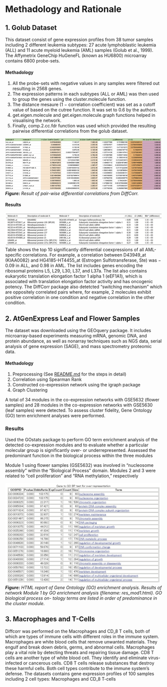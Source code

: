 # Methadology and Rationale
## 1. Golub Dataset
This dataset consist of gene expression profiles from 38 tumor samples including 2 different leukemia subtypes: 27 acute lymphoblastic leukemia (ALL) and 11 acute myeloid leukemia (AML) samples (Golub et al., 1999). 
The Affymetrix GeneChip HuGeneFL (known as HU6800) microarray contains 6800 probe-sets. 

#### Methadology
1. All the probe-sets with negative values in any samples were filtered out resulting in 2568 genes.
2. The expression patterns in each subtypes (ALL or AML) was then used to group the genes using the cluster.molecule function.
3. The distance mesaure (1 − correlation coefficient) was set as a cutoff value of based on the cutree function. It was set to 0.6 by the authors.
4. get.eigen.molecule and get.eigen.molecule.graph functions helped in visualising the network.
5. Finally, comp.2.cc.fdr function was used which provided the resulting pairwise differential correlations from the golub dataset. 

<img src="https://github.com/aparnaullas97/grn-benchmark/blob/main/src/diffcorr/ImageResouces/DiffCorr_Golub_Table.png" width="500" >
<figcaption><i><b>Figure: </b>Result of pair-wise differential correlations from DiffCorr.</i></figcaption>

#### Results
<img src="https://github.com/aparnaullas97/grn-benchmark/blob/main/src/diffcorr/ImageResouces/DiffCorr_Golub_Results.png" width="900" >
Table shows the top 10 significantly differential coexpressions of all AML-specific correlations. 
For example, a correlation between D43949_at (KIAA0082) and HG4185-HT4455_at (Estrogen Sulfotransferase, Ste) was − 0.09 in ALL, and 0.98 in AML. 
The list includes genes encoding the ribosomal proteins L5, L29, L30, L37, and L37a. 
The list also contains eukaryotic translation elongation factor 1 alpha 1 (eEF1A1), which is associated with translation elongation factor activity and has oncogenic potency. 
The DiffCorr package also detetcted “switching mechanism” which are oppositely correlated pairs where, for example, 2 molecules exhibit positive correlation in one condition and negative correlation in the other condition.

## 2. AtGenExpress Leaf and Flower Samples
The dataset was downloaded using the GEOquery package. It includes microarray-based experiments measuring mRNA, genomic DNA, and protein abundance, as well as nonarray techniques such as NGS data, serial analysis of gene expression (SAGE), and mass spectrometry proteomic data.

#### Methadology
1. Preprocessing (See [README.md](https://github.com/aparnaullas97/grn-benchmark/blob/main/src/diffcorr/README.md) for the steps in detail)
2. Correlation using Spearman Rank
3. Constructed co-expression network using the igraph package
4. Graph Clustering
   
A total of 34 modules in the co-expression networks with GSE5632 (flower samples) and 28 modules in the co-expression networks with GSE5630 (leaf samples) were detected. To assess cluster fidelity, Gene Ontology (GO) term enrichment analyses were performed.

### Results
Used the GOstats package to perform GO term enrichment analysis of the detected co-expression modules and to evaluate whether a particular molecular group is significantly over- or underrepresented. Assessed the predominant function in the biological process within the three modules

Module 1 using flower samples (GSE5632) was involved in “nucleosome assembly” within the “Biological Process” domain. Modules 2 and 3 were related to “cell proliferation” and “RNA methylation,” respectively

<img src="https://github.com/aparnaullas97/grn-benchmark/blob/main/src/diffcorr/ImageResouces/GO.png" width="500" >
<figcaption><i><b>Figure: </b>HTML report of Gene Ontology (GO) enrichment analysis. Results of network Module 1 by GO enrichment analysis (filename: res_mod1.html). GO biological process on- tology terms are listed in order of predominance in the cluster module.</i></figcaption>

## 3. Macrophages and T-Cells
Diffcorr was performed on the Macrophages and CD_8 T cells, both of which are types of immune cells with different roles in the immune system. Macrophages are white blood cells that remove unwanted materials. They engulf and break down debris, germs, and abnormal cells. Macrophages play a vital role by detecting threats and repairing tissue damage. CD8 T cells are another type of white blood cell. They identify and eliminate virus-infected or cancerous cells. CD8 T cells release substances that destroy these harmful cells. Both cell types contribute to the immune system’s defense. The datasets contains gene expression profiles of 100 samples including 2 cell types: Macrophages and CD_8 T-cells
